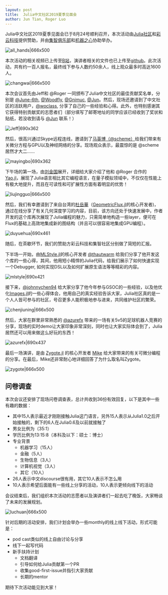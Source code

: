 ```yaml
---
layout: post
title:  Julia中文社区2019夏季见面会 
author: Jun Tian, Roger Luo
---
```


Julia中文社区2019夏季见面会已于8月24号顺利召开，本次活动由[Julia社区](https://julialang.org)和[彩云科技](https://caiyunapp.com/)提供赞助，并由[集智俱乐部](https://swarma.org/)和[机器之心](https://www.jiqizhixin.com/)协助举办。

![all_hands|666x500](https://discourse.juliacn.com/uploads/default/optimized/2X/a/ab7ffcbc0ca2d082bcdbc39fa750839390872416_2_666x500.jpeg) 

本次活动的相关视频已上传至[B站](https://www.bilibili.com/video/av65371788)，演讲者相关的文件也已上传至[github](https://github.com/JuliaCN/MeetUpMaterials)。此次活动，共有约一百人报名，最终线下参与人数约50余人，线上观众最多时高达1600人。

![changwai|666x500](https://discourse.juliacn.com/uploads/default/optimized/2X/2/2cd34c851cc51d8e924de1bb1e86f1bcd38e176b_2_666x500.jpeg) 

本次会议首先由Jeff和 @Roger 一同颁布了Julia中文社区的最佳贡献奖名单，分别是 [@June-6th](https://github.com/June-6th), [@Woodfly](https://github.com/woodwm), [@Gnimuc](https://github.com/Gnimuc), [@Jun](https://github.com/findmyway)。然后，现场还邀请到了中文社区的活跃用户，[@woclass](https://github.com/inkydragon), 分享了自己的一些经验和心得。此外，也特别感谢其它获得特别贡献奖的志愿者们（部分填写了邮寄地址的同学应该已经收到了奖状和贴纸，若没收到请与 [@Jun](https://github.com/findmyway) 联系！）

![Jeff|690x362](https://discourse.juliacn.com/uploads/default/optimized/2X/d/db4812579a22d6ef4bd149fd77a942d38d941d5d_2_690x362.png) 

然后，很高兴通过Skype远程连线，邀请到了[马英博（@scheme）](https://github.com/YingboMa)给我们带来有关微分方程与GPU以及神经网络的分享。现场观众表示，最震惊的是 @scheme 居然才大二......

![mayingbo|690x362](https://discourse.juliacn.com/uploads/default/optimized/2X/f/fa942d8a416da144e7af2d0391813f3ae10c7e29_2_690x362.png) 

下午场的第一场，由[刘金国](https://github.com/GiggleLiu)展开，详细给大家介绍了他和 @Roger 合作的 [Yao.jl](https://github.com/QuantumBFS/Yao.jl)，展现了Julia语言相比其它编程语言，在量子模拟领域中，不仅仅在性能上有极大地提升，而且在可读性和可扩展性方面有着明显的优势！

![liujingguo|666x500](https://discourse.juliacn.com/uploads/default/original/2X/3/37c20ff695d42e12f1f04694fb74a049c4fed592.jpeg) 

然后，我们有幸邀请到了来自台湾的[杜岳華](https://github.com/yuehhua)（[GeometricFlux.jl](https://github.com/yuehhua/GeometricFlux.jl)的核心开发者)，通过在线分享了有关几何深度学习的内容，目前，该方向还处于快速发展中，作者开发的这个库再次展现了Julia编程的魅力，只需简单地构造一些layer，便可在Flux的基础上高效地集成新的图结构（并且可以很容易地集成GPU编程）。

![duyuehua|690x461](https://discourse.juliacn.com/uploads/default/original/2X/c/cc31f2fb2384ae18c8fd9ac41174085eeb0d0f2d.jpeg) 

随后，在茶歇环节，我们的赞助方彩云科技和集智社区分别做了简短的汇报。

下半场一开始，由[MLStyle.jl](https://github.com/thautwarm/MLStyle.jl)的核心开发者 [@thautwarm](https://github.com/thautwarm) 给我们分享了他开发这个库的一些心得，其间，他用短小精悍的Julia代码，给我们展示了如何快速实现一个Debugger, 如何实现DSL以及如何扩展原生语法等等精彩的内容。

![mlstyle|690x421](https://discourse.juliacn.com/uploads/default/optimized/2X/c/c4149bb252be48d8a0b0c10e7a89983988f9ab89_2_690x421.png) 

接下来，[@johnnychen94](https://github.com/johnnychen94) 给大家分享了他今年参与GSOC的一些经验，以及他优化[Images.jl](https://github.com/JuliaImages/Images.jl)的一些心得体会，他用自己的真实经验告诉大家，Julia社区真的是一个人人皆可参与的社区，号召更多人能积极地参与进来，共同维护社区的繁荣。

![chenjiuning|666x500](https://discourse.juliacn.com/uploads/default/original/2X/8/8c77e96aaec6efdff8f5449cc2c18abe05a57cfe.jpeg) 

然后，大家在群里非常熟悉的 [@azurefx](https://github.com/azurefx) 带来的一场有关5v5的足球机器人竞赛的分享，现场的实时demo让大家印象非常深刻，同时也让大家实际体会到了，Julia居然还可以用来做这么好玩的东西！

![azurefx|690x437](https://discourse.juliacn.com/uploads/default/optimized/2X/f/faa89ac54a7b15ca79e2e468d590a2f6edddf396_2_690x437.png) 

最后一场演讲，是由 [Zygote.jl](https://github.com/FluxML/Zygote.jl) 的核心开发者 [Mike](https://github.com/MikeInnes) 给大家带来的有关可微分编程的分享。在最后，Mike还非常耐心地详细回答了为什么取名叫Zygote。

![zygote|666x500](https://discourse.juliacn.com/uploads/default/original/2X/9/9f322a7cce0288c01169db78acf9705aa5e24b37.jpeg) 

## 问卷调查

本次会议还安排了现场问卷调查表，总计共收到36份有效回复，以下是其中一些有趣的数据：

- 其中15人表示最近才刚刚接触Julia这门语言，另外15人表示从Julia1.0之后开始接触的，剩下的6人在Julia0.6及以前就接触了
- 男女比例为（35:1）
- 学历比例为13:15:8（本科及以下：硕士：博士）
- 专业背景
  - 机器学习（15人）
  - 金融（5人）
  - 生物信息（3人）
  - 计算机视觉（3人）
  - 其它（10人）
- 26人表示中文discourse很有用，其它10人表示不怎么用
- 10人表示希望后面能有一些线上分享的活动，10人表示更倾向线下的活动

会议结束后，我们组织本次活动的志愿者以及演讲者们一起去吃了晚饭，大家畅谈了未来的发展规划。

![luchuan|666x500](https://discourse.juliacn.com/uploads/default/original/2X/a/ae46ae005daaf5fbcb723f3660a78072fbd8c74b.jpeg) 

针对后期的活动安排，我们计划会举办一些monthly的线上线下活动，形式可能是：

- pod cast类似的线上自由讨论与分享
- 线下一起写代码
- 新手扶持计划
  - 文档翻译
  - 引导如何给Julia贡献第一个PR
  - 收集good-first-issue并指引大家贡献
  - 长期的mentor

期待下次活动能见到大家！
